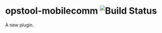 opstool-mobilecomm ![Build Status](https://travis-ci.org/appdevdesigns/opstool-mobilecomm.png)
================

A new plugin.
